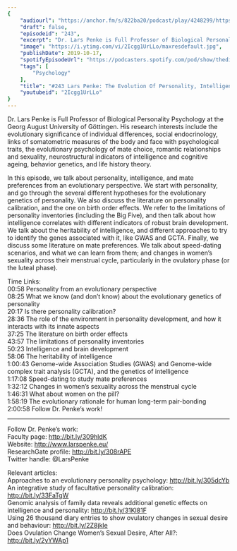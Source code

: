 ```yaml
---
{
	"audiourl": "https://anchor.fm/s/822ba20/podcast/play/4248299/https%3A%2F%2Fd3ctxlq1ktw2nl.cloudfront.net%2Fproduction%2F2019-7-16%2F21095778-44100-2-093ed0e489d64.m4a",
	"draft": false,
	"episodeid": "243",
	"excerpt": "Dr. Lars Penke is Full Professor of Biological Personality Psychology at the Georg August University of Göttingen. His research interests include the evolutionary significance of individual differences, social endocrinology, links of somatometric measures of the body and face with psychological traits, the evolutionary psychology of mate choice, romantic relationships and sexuality, neurostructural indicators of intelligence and cognitive ageing, behavior genetics, and life history theory.",
	"image": "https://i.ytimg.com/vi/2Icgg1UrLLo/maxresdefault.jpg",
	"publishDate": 2019-10-17,
	"spotifyEpisodeUrl": "https://podcasters.spotify.com/pod/show/thedissenter/episodes/243-Lars-Penke-The-Evolution-Of-Personality--Intelligence--And-Mate-Preferences-e5059b",
	"tags": [
		"Psychology"
	],
	"title": "#243 Lars Penke: The Evolution Of Personality, Intelligence, And Mate Preferences",
	"youtubeid": "2Icgg1UrLLo"
}
---
```

Dr. Lars Penke is Full Professor of Biological Personality Psychology at the Georg August University of Göttingen. His research interests include the evolutionary significance of individual differences, social endocrinology, links of somatometric measures of the body and face with psychological traits, the evolutionary psychology of mate choice, romantic relationships and sexuality, neurostructural indicators of intelligence and cognitive ageing, behavior genetics, and life history theory.

In this episode, we talk about personality, intelligence, and mate preferences from an evolutionary perspective. We start with personality, and go through the several different hypotheses for the evolutionary genetics of personality. We also discuss the literature on personality calibration, and the one on birth order effects. We refer to the limitations of personality inventories (including the Big Five), and then talk about how intelligence correlates with different indicators of robust brain development. We talk about the heritability of intelligence, and different approaches to try to identify the genes associated with it, like GWAS and GCTA. Finally, we discuss some literature on mate preferences. We talk about speed-dating scenarios, and what we can learn from them; and changes in women’s sexuality across their menstrual cycle, particularly in the ovulatory phase (or the luteal phase).

Time Links:  
<time>00:58</time> Personality from an evolutionary perspective  
<time>08:25</time> What we know (and don’t know) about the evolutionary genetics of personality  
<time>20:17</time> Is there personality calibration?  
<time>28:36</time> The role of the environment in personality development, and how it interacts with its innate aspects  
<time>37:25</time> The literature on birth order effects  
<time>43:57</time> The limitations of personality inventories  
<time>50:23</time> Intelligence and brain development  
<time>58:06</time> The heritability of intelligence  
<time>1:00:43</time> Genome-wide Association Studies (GWAS) and Genome-wide complex trait analysis (GCTA), and the genetics of intelligence  
<time>1:17:08</time> Speed-dating to study mate preferences   
<time>1:32:12</time> Changes in women’s sexuality across the menstrual cycle  
<time>1:46:31</time> What about women on the pill?  
<time>1:58:19</time> The evolutionary rationale for human long-term pair-bonding  
<time>2:00:58</time> Follow Dr. Penke’s work!

---

Follow Dr. Penke’s work:  
Faculty page: http://bit.ly/309hldK  
Website: http://www.larspenke.eu/  
ResearchGate profile: http://bit.ly/308rAPE  
Twitter handle: @LarsPenke

Relevant articles:  
Approaches to an evolutionary personality psychology: http://bit.ly/305dcYb  
An integrative study of facultative personality calibration: http://bit.ly/33FaTgW  
Genomic analysis of family data reveals additional genetic effects on intelligence and personality: http://bit.ly/31Kl81F  
Using 26 thousand diary entries to show ovulatory changes in sexual desire and behaviour: http://bit.ly/2Z8jkle  
Does Ovulation Change Women’s Sexual Desire, After All?: http://bit.ly/2yYWAp1
